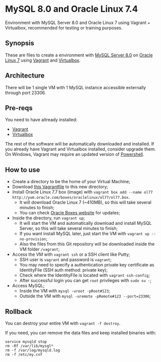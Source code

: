 MySQL 8.0 and Oracle Linux 7.4
==============================

Environment with MySQL Server 8.0 and Oracle Linux 7 using Vagrant + Virtualbox, recommended for testing or training purposes.


## Synopsis
These are files to create a environment with [MySQL Server 8.0](https://dev.mysql.com/doc/refman/8.0/en/) on [Oracle Linux 7](https://www.oracle.com/linux/index.html) using [Vagrant](https://www.vagrantup.com/) and [Virtualbox](https://www.virtualbox.org/).


## Architecture
There will be 1 single VM with 1 MySQL instance accessible externally through port 23306.


## Pre-reqs
You need to have altready installed:
- [Vagrant](https://www.vagrantup.com/downloads.html) 
- [Virtualbox](https://www.virtualbox.org/wiki/Downloads)

The rest of the software will be automatically downloaded and installed. 
If you already have Vagrant and Virtualbox installed, consider upgrade them.
On Windows, Vagrant may require an updated version of [Powershell](https://docs.microsoft.com/en-us/powershell/scripting/setup/installing-windows-powershell).


## How to use
- Create a directory to be the home of your Virtual Machine;
- Download [this Vagrantfile](https://raw.githubusercontent.com/arthe1612/mysql8-ol74/master/Vagrantfile) to this new directory;
- Install Oracle Linux 7.7 box (image) with ```vagrant box add --name ol77 http://yum.oracle.com/boxes/oraclelinux/ol77/ol77.box```.
  - It will download Oracle Linux 7 (~410MB), so this will take several minutes to finish;
  - You can check [Oracle Boxes website](http://yum.oracle.com/boxes) for updates;
- Inside the directory, run ```vagrant up```;
  - It will start the VM and automatically download and install MySQL Server, so this will take several minutes to finish;
  - If you want install MySQL later, just start the VM with ```vagrant up --no-provision```;
  - Also the files from this Git repository will be downloaded inside the VM folder ```/vagrant```;
- Access the VM with ```vagrant ssh``` or a SSH client like Putty;
  - SSH user is ```vagrant``` and password is ```vagrant```;
  - You may need to specify a authentication private key certificate as IdentityFile (SSH auth method: private key);
  - Check where the IdentityFile is located with ```vagrant ssh-config```;
  - After successful login you can get ```root``` privileges with ```sudo su -```;
- Access MySQL;
  - Inside the VM with ```mysql -uroot -pRoot#123```;
  - Outside the VM with ```mysql -uremote -pRemote#123 --port=23306```;


## Rollback
You can destroy your entire VM with ```vagrant -f destroy```.

If you need, you can remove the data files and keep installed binaries with:

```
service mysqld stop
rm -Rf /var/lib/mysql*
rm -f /var/log/mysqld.log
rm -f /etc/my.cnf
```